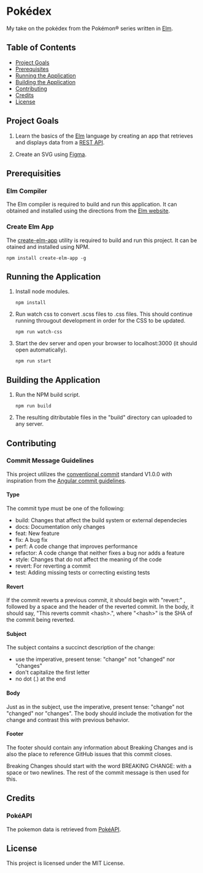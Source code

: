 # Pokédex

My take on the pokédex from the Pokémon® series written in [Elm](https://elm-lang.org).

## Table of Contents

- [Project Goals](#project-goals)
- [Prerequisites](#prerequisites)
- [Running the Application](#running-the-application)
- [Building the Application](#building-application)
- [Contributing](#contributing)
- [Credits](#credits)
- [License](#license)

## Project Goals

1. Learn the basics of the [Elm](https://elm-lang.org) language by creating an app that retrieves and displays data from a [REST API](https://restfulapi.net/).

2. Create an SVG using [Figma](https://figma.com).

## Prerequisities

### Elm Compiler

The Elm compiler is required to build and run this application. It can obtained and installed using the directions from the [Elm website](https://guide.elm-lang.org/install/elm.html).

### Create Elm App

The [create-elm-app](https://github.com/halfzebra/create-elm-app) utility is required to build and run this project. It can be otained and installed using NPM.

```console
npm install create-elm-app -g
```

## Running the Application

1. Install node modules.

   ```console
   npm install
   ```

2. Run watch css to convert .scss files to .css files. This should continue running througout development in order for the CSS to be updated.

   ```console
   npm run watch-css
   ```

3. Start the dev server and open your browser to localhost:3000 (it should open automatically).

   ```console
   npm run start
   ```

## Building the Application

1. Run the NPM build script.

   ```console
   npm run build
   ```

2. The resulting ditributable files in the "build" directory can uploaded to any server.

## Contributing

### Commit Message Guidelines

This project utilizes the [conventional commit](https://www.conventionalcommits.org/en/v1.0.0-beta.4/) standard V1.0.0 with inspiration from the [Angular commit guidelines](https://github.com/angular/angular/blob/22b96b9/CONTRIBUTING.md#commit).

#### Type

The commit type must be one of the following:

- build: Changes that affect the build system or external dependecies
- docs: Documentation only changes
- feat: New feature
- fix: A bug fix
- perf: A code change that improves performance
- refactor: A code change that neither fixes a bug nor adds a feature
- style: Changes that do not affect the meaning of the code
- revert: For reverting a commit
- test: Adding missing tests or correcting existing tests

#### Revert

If the commit reverts a previous commit, it should begin with "revert:" , followed by a space and the header of the reverted commit. In the body, it should say, "This reverts commit \<hash\>.", where "\<hash\>" is the SHA of the commit being reverted.

#### Subject

The subject contains a succinct description of the change:

- use the imperative, present tense: "change" not "changed" nor "changes"
- don't capitalize the first letter
- no dot (.) at the end

#### Body

Just as in the subject, use the imperative, present tense: "change" not "changed" nor "changes". The body should include the motivation for the change and contrast this with previous behavior.

#### Footer

The footer should contain any information about Breaking Changes and is also the place to reference GitHub issues that this commit closes.

Breaking Changes should start with the word BREAKING CHANGE: with a space or two newlines. The rest of the commit message is then used for this.

## Credits

### PokéAPI

The pokemon data is retrieved from [PokéAPI](https://pokeapi.co).

## License

This project is licensed under the MIT License.
